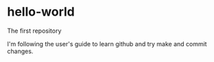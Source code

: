 # hello-world
The first repository

I'm following the user's guide to learn github and try make and commit changes. 
